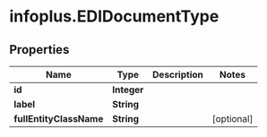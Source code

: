 # infoplus.EDIDocumentType

## Properties
Name | Type | Description | Notes
------------ | ------------- | ------------- | -------------
**id** | **Integer** |  | 
**label** | **String** |  | 
**fullEntityClassName** | **String** |  | [optional] 


